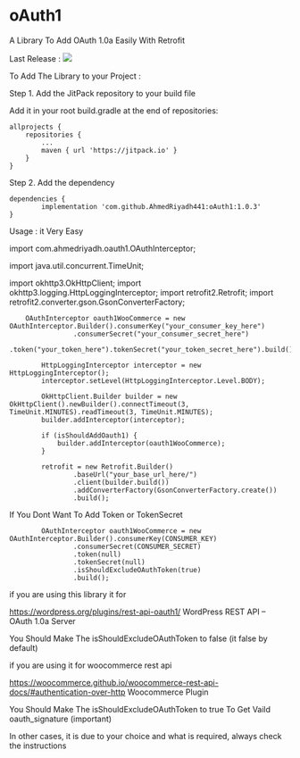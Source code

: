# oAuth1
A Library To Add OAuth 1.0a Easily With Retrofit

Last Release :
[![](https://jitpack.io/v/AhmedRiyadh441/oAuth1.svg)](https://jitpack.io/#AhmedRiyadh441/oAuth1)

To Add The Library to your Project :

Step 1. Add the JitPack repository to your build file

Add it in your root build.gradle at the end of repositories:

	allprojects {
		repositories {
			...
			maven { url 'https://jitpack.io' }
		}
	}
  
  
Step 2. Add the dependency


	dependencies {
	        implementation 'com.github.AhmedRiyadh441:oAuth1:1.0.3'
	}

Usage :
it Very Easy

import com.ahmedriyadh.oauth1.OAuthInterceptor;

import java.util.concurrent.TimeUnit;

import okhttp3.OkHttpClient;
import okhttp3.logging.HttpLoggingInterceptor;
import retrofit2.Retrofit;
import retrofit2.converter.gson.GsonConverterFactory;

	    
	    OAuthInterceptor oauth1WooCommerce = new OAuthInterceptor.Builder().consumerKey("your_consumer_key_here")
                    .consumerSecret("your_consumer_secret_here")
                    .token("your_token_here").tokenSecret("your_token_secret_here").build();
		    
            HttpLoggingInterceptor interceptor = new HttpLoggingInterceptor();
            interceptor.setLevel(HttpLoggingInterceptor.Level.BODY);

            OkHttpClient.Builder builder = new OkHttpClient().newBuilder().connectTimeout(3, TimeUnit.MINUTES).readTimeout(3, TimeUnit.MINUTES);
            builder.addInterceptor(interceptor);

            if (isShouldAddOauth1) {
                builder.addInterceptor(oauth1WooCommerce);
            }

            retrofit = new Retrofit.Builder()
                    .baseUrl("your_base_url_here/")
                    .client(builder.build())
                    .addConverterFactory(GsonConverterFactory.create())
                    .build();
		    
If You Dont Want To Add Token or TokenSecret

		    OAuthInterceptor oauth1WooCommerce = new OAuthInterceptor.Builder().consumerKey(CONSUMER_KEY)
                    .consumerSecret(CONSUMER_SECRET)
                    .token(null)
                    .tokenSecret(null)
                    .isShouldExcludeOAuthToken(true)
                    .build();
		    
if you are using this library it for 

https://wordpress.org/plugins/rest-api-oauth1/
WordPress REST API – OAuth 1.0a Server

You Should Make The isShouldExcludeOAuthToken to false (it false by default)

if you are using it for woocommerce rest api

https://woocommerce.github.io/woocommerce-rest-api-docs/#authentication-over-http
Woocommerce Plugin

You Should Make The isShouldExcludeOAuthToken to true
To Get Vaild oauth_signature (important)

In other cases, it is due to your choice and what is required, always check the instructions

